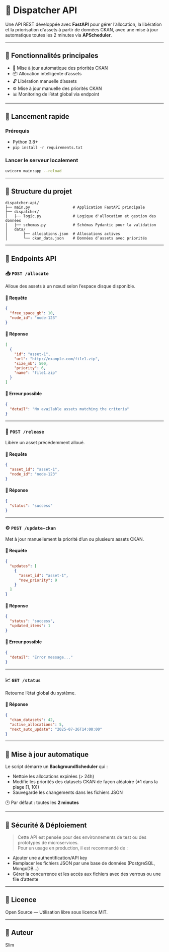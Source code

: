 # 📡 Dispatcher API

Une API REST développée avec **FastAPI** pour gérer l’allocation, la libération et la priorisation d'assets à partir de données CKAN, avec une mise à jour automatique toutes les 2 minutes via **APScheduler**.

---

## 🧩 Fonctionnalités principales

- 🔄 Mise à jour automatique des priorités CKAN
- 📦 Allocation intelligente d’assets
- 🔓 Libération manuelle d’assets
- ⚙️ Mise à jour manuelle des priorités CKAN
- 📊 Monitoring de l’état global via endpoint

---

## 🚀 Lancement rapide

### Prérequis

- Python 3.8+
- `pip install -r requirements.txt`

### Lancer le serveur localement

```bash
uvicorn main:app --reload
```

---

## 📁 Structure du projet

```
dispatcher-api/
├── main.py                   # Application FastAPI principale
├── dispatcher/
│   ├── logic.py              # Logique d'allocation et gestion des données
│   ├── schemas.py            # Schémas Pydantic pour la validation
│   data/
│       ├── allocations.json  # Allocations actives
│       └── ckan_data.json    # Données d’assets avec priorités
```

---

## 🔌 Endpoints API

### 📥 `POST /allocate`

Alloue des assets à un nœud selon l’espace disque disponible.

#### 🔸 Requête

```json
{
  "free_space_gb": 10,
  "node_id": "node-123"
}
```

#### 🔸 Réponse

```json
[
  {
    "id": "asset-1",
    "url": "http://example.com/file1.zip",
    "size_mb": 500,
    "priority": 6,
    "name": "file1.zip"
  }
]
```

#### 🔸 Erreur possible

```json
{
  "detail": "No available assets matching the criteria"
}
```

---

### 🔁 `POST /release`

Libère un asset précédemment alloué.

#### 🔸 Requête

```json
{
  "asset_id": "asset-1",
  "node_id": "node-123"
}
```

#### 🔸 Réponse

```json
{
  "status": "success"
}
```

---

### ⚙️ `POST /update-ckan`

Met à jour manuellement la priorité d’un ou plusieurs assets CKAN.

#### 🔸 Requête

```json
{
  "updates": [
    {
      "asset_id": "asset-1",
      "new_priority": 9
    }
  ]
}
```

#### 🔸 Réponse

```json
{
  "status": "success",
  "updated_items": 1
}
```

#### 🔸 Erreur possible

```json
{
  "detail": "Error message..."
}
```

---

### 📈 `GET /status`

Retourne l’état global du système.

#### 🔸 Réponse

```json
{
  "ckan_datasets": 42,
  "active_allocations": 5,
  "next_auto_update": "2025-07-26T14:00:00"
}
```

---

## 🔄 Mise à jour automatique

Le script démarre un **BackgroundScheduler** qui :

- Nettoie les allocations expirées (> 24h)
- Modifie les priorités des datasets CKAN de façon aléatoire (±1 dans la plage [1, 10])
- Sauvegarde les changements dans les fichiers JSON

🕑 Par défaut : toutes les **2 minutes**

---

## 🔐 Sécurité & Déploiement

> Cette API est pensée pour des environnements de test ou des prototypes de microservices.  
Pour un usage en production, il est recommandé de :
- Ajouter une authentification/API key
- Remplacer les fichiers JSON par une base de données (PostgreSQL, MongoDB…)
- Gérer la concurrence et les accès aux fichiers avec des verrous ou une file d’attente

---

## 📃 Licence

Open Source — Utilisation libre sous licence MIT.

---

## 👤 Auteur

Slim